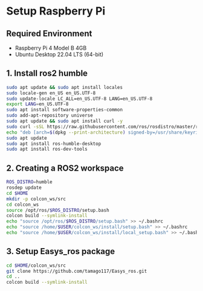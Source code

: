 # Setup Raspberry Pi 

## Required Environment
* Raspberry Pi 4 Model B 4GB
* Ubuntu Desktop 22.04 LTS (64-bit) 

## 1. Install ros2 humble

```bash
sudo apt update && sudo apt install locales
sudo locale-gen en_US en_US.UTF-8
sudo update-locale LC_ALL=en_US.UTF-8 LANG=en_US.UTF-8
export LANG=en_US.UTF-8
sudo apt install software-properties-common
sudo add-apt-repository universe
sudo apt update && sudo apt install curl -y
sudo curl -sSL https://raw.githubusercontent.com/ros/rosdistro/master/ros.key -o /usr/share/keyrings/ros-archive-keyring.gpg
echo "deb [arch=$(dpkg --print-architecture) signed-by=/usr/share/keyrings/ros-archive-keyring.gpg] http://packages.ros.org/ros2/ubuntu $(. /etc/os-release && echo $UBUNTU_CODENAME) main" | sudo tee /etc/apt/sources.list.d/ros2.list > /dev/null
sudo apt update
sudo apt install ros-humble-desktop
sudo apt install ros-dev-tools
```

## 2. Creating a ROS2 workspace

```bash
ROS_DISTRO=humble
rosdep update
cd $HOME
mkdir -p colcon_ws/src
cd colcon_ws
source /opt/ros/$ROS_DISTRO/setup.bash
colcon build --symlink-install
echo "source /opt/ros/$ROS_DISTRO/setup.bash" >> ~/.bashrc
echo "source /home/$USER/colcon_ws/install/setup.bash" >> ~/.bashrc
echo "source /home/$USER/colcon_ws/install/local_setup.bash" >> ~/.bashrc
```

## 3. Setup Easys_ros package

```bash
cd $HOME/colcon_ws/src
git clone https://github.com/tamago117/Easys_ros.git
cd ..
colcon build --symlink-install
```

